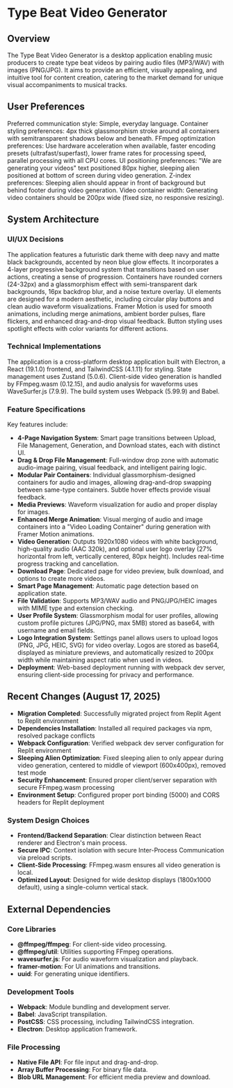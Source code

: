 # Type Beat Video Generator

## Overview
The Type Beat Video Generator is a desktop application enabling music producers to create type beat videos by pairing audio files (MP3/WAV) with images (PNG/JPG). It aims to provide an efficient, visually appealing, and intuitive tool for content creation, catering to the market demand for unique visual accompaniments to musical tracks.

## User Preferences
Preferred communication style: Simple, everyday language.
Container styling preferences: 4px thick glassmorphism stroke around all containers with semitransparent shadows below and beneath.
FFmpeg optimization preferences: Use hardware acceleration when available, faster encoding presets (ultrafast/superfast), lower frame rates for processing speed, parallel processing with all CPU cores.
UI positioning preferences: "We are generating your videos" text positioned 80px higher, sleeping alien positioned at bottom of screen during video generation.
Z-index preferences: Sleeping alien should appear in front of background but behind footer during video generation.
Video container width: Generating video containers should be 200px wide (fixed size, no responsive resizing).

## System Architecture

### UI/UX Decisions
The application features a futuristic dark theme with deep navy and matte black backgrounds, accented by neon blue glow effects. It incorporates a 4-layer progressive background system that transitions based on user actions, creating a sense of progression. Containers have rounded corners (24-32px) and a glassmorphism effect with semi-transparent dark backgrounds, 16px backdrop blur, and a noise texture overlay. UI elements are designed for a modern aesthetic, including circular play buttons and clean audio waveform visualizations. Framer Motion is used for smooth animations, including merge animations, ambient border pulses, flare flickers, and enhanced drag-and-drop visual feedback. Button styling uses spotlight effects with color variants for different actions.

### Technical Implementations
The application is a cross-platform desktop application built with Electron, a React (19.1.0) frontend, and TailwindCSS (4.1.11) for styling. State management uses Zustand (5.0.6). Client-side video generation is handled by FFmpeg.wasm (0.12.15), and audio analysis for waveforms uses WaveSurfer.js (7.9.9). The build system uses Webpack (5.99.9) and Babel.

### Feature Specifications
Key features include:
- **4-Page Navigation System**: Smart page transitions between Upload, File Management, Generation, and Download states, each with distinct UI.
- **Drag & Drop File Management**: Full-window drop zone with automatic audio-image pairing, visual feedback, and intelligent pairing logic.
- **Modular Pair Containers**: Individual glassmorphism-designed containers for audio and images, allowing drag-and-drop swapping between same-type containers. Subtle hover effects provide visual feedback.
- **Media Previews**: Waveform visualization for audio and proper display for images.
- **Enhanced Merge Animation**: Visual merging of audio and image containers into a "Video Loading Container" during generation with Framer Motion animations.
- **Video Generation**: Outputs 1920x1080 videos with white background, high-quality audio (AAC 320k), and optional user logo overlay (27% horizontal from left, vertically centered, 80px height). Includes real-time progress tracking and cancellation.
- **Download Page**: Dedicated page for video preview, bulk download, and options to create more videos.
- **Smart Page Management**: Automatic page detection based on application state.
- **File Validation**: Supports MP3/WAV audio and PNG/JPG/HEIC images with MIME type and extension checking.
- **User Profile System**: Glassmorphism modal for user profiles, allowing custom profile pictures (JPG/PNG, max 5MB) stored as base64, with username and email fields.
- **Logo Integration System**: Settings panel allows users to upload logos (PNG, JPG, HEIC, SVG) for video overlay. Logos are stored as base64, displayed as miniature previews, and automatically resized to 200px width while maintaining aspect ratio when used in videos.
- **Deployment**: Web-based deployment running with webpack dev server, ensuring client-side processing for privacy and performance.

## Recent Changes (August 17, 2025)
- **Migration Completed**: Successfully migrated project from Replit Agent to Replit environment
- **Dependencies Installation**: Installed all required packages via npm, resolved package conflicts
- **Webpack Configuration**: Verified webpack dev server configuration for Replit environment
- **Sleeping Alien Optimization**: Fixed sleeping alien to only appear during video generation, centered to middle of viewport (600x400px), removed test mode
- **Security Enhancement**: Ensured proper client/server separation with secure FFmpeg.wasm processing
- **Environment Setup**: Configured proper port binding (5000) and CORS headers for Replit deployment

### System Design Choices
- **Frontend/Backend Separation**: Clear distinction between React renderer and Electron's main process.
- **Secure IPC**: Context isolation with secure Inter-Process Communication via preload scripts.
- **Client-Side Processing**: FFmpeg.wasm ensures all video generation is local.
- **Optimized Layout**: Designed for wide desktop displays (1800x1000 default), using a single-column vertical stack.

## External Dependencies

### Core Libraries
- **@ffmpeg/ffmpeg**: For client-side video processing.
- **@ffmpeg/util**: Utilities supporting FFmpeg operations.
- **wavesurfer.js**: For audio waveform visualization and playback.
- **framer-motion**: For UI animations and transitions.
- **uuid**: For generating unique identifiers.

### Development Tools
- **Webpack**: Module bundling and development server.
- **Babel**: JavaScript transpilation.
- **PostCSS**: CSS processing, including TailwindCSS integration.
- **Electron**: Desktop application framework.

### File Processing
- **Native File API**: For file input and drag-and-drop.
- **Array Buffer Processing**: For binary file data.
- **Blob URL Management**: For efficient media preview and download.